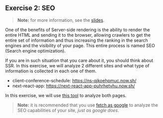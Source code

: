 ## Exercise 2: SEO

> **Note:** for more information, see the [slides](https://slides.com/nanovazquez/workshop-isomorphic-apps/).

One of the benefits of Server-side rendering is the ability to render the entire HTML and sending it to the browser, allowing crawlers to get the entire set of information and thus increasing the ranking in the search engines and the visibility of your page. This entire process is named SEO (Search engine optimization).

If you are in such situation that you care about it, you should think about SSR. In this exercise, we will analyze 2 different sites and what type of information is collected in each one of them.

* client-conference-schedule: https://ns-qjkoehpmuc.now.sh/
* next-react-app: https://next-react-app-puhrhetvhu.now.sh/

In this exercise, we will use [this tool](http://tools.seobook.com/general/spider-test/) to analyze both pages.

> **Note:** it is recommended that you use [fetch as google](https://support.google.com/webmasters/answer/6066468?hl=en) to analyze the SEO capabilities of your site, _just as google does_.
